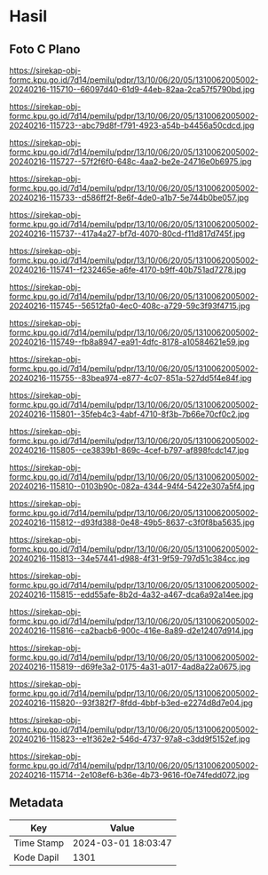 # Hasil

## Foto C Plano

https://sirekap-obj-formc.kpu.go.id/7d14/pemilu/pdpr/13/10/06/20/05/1310062005002-20240216-115710--66097d40-61d9-44eb-82aa-2ca57f5790bd.jpg

https://sirekap-obj-formc.kpu.go.id/7d14/pemilu/pdpr/13/10/06/20/05/1310062005002-20240216-115723--abc79d8f-f791-4923-a54b-b4456a50cdcd.jpg

https://sirekap-obj-formc.kpu.go.id/7d14/pemilu/pdpr/13/10/06/20/05/1310062005002-20240216-115727--57f2f6f0-648c-4aa2-be2e-24716e0b6975.jpg

https://sirekap-obj-formc.kpu.go.id/7d14/pemilu/pdpr/13/10/06/20/05/1310062005002-20240216-115733--d586ff2f-8e6f-4de0-a1b7-5e744b0be057.jpg

https://sirekap-obj-formc.kpu.go.id/7d14/pemilu/pdpr/13/10/06/20/05/1310062005002-20240216-115737--417a4a27-bf7d-4070-80cd-f11d817d745f.jpg

https://sirekap-obj-formc.kpu.go.id/7d14/pemilu/pdpr/13/10/06/20/05/1310062005002-20240216-115741--f232465e-a6fe-4170-b9ff-40b751ad7278.jpg

https://sirekap-obj-formc.kpu.go.id/7d14/pemilu/pdpr/13/10/06/20/05/1310062005002-20240216-115745--56512fa0-4ec0-408c-a729-59c3f93f4715.jpg

https://sirekap-obj-formc.kpu.go.id/7d14/pemilu/pdpr/13/10/06/20/05/1310062005002-20240216-115749--fb8a8947-ea91-4dfc-8178-a10584621e59.jpg

https://sirekap-obj-formc.kpu.go.id/7d14/pemilu/pdpr/13/10/06/20/05/1310062005002-20240216-115755--83bea974-e877-4c07-851a-527dd5f4e84f.jpg

https://sirekap-obj-formc.kpu.go.id/7d14/pemilu/pdpr/13/10/06/20/05/1310062005002-20240216-115801--35feb4c3-4abf-4710-8f3b-7b66e70cf0c2.jpg

https://sirekap-obj-formc.kpu.go.id/7d14/pemilu/pdpr/13/10/06/20/05/1310062005002-20240216-115805--ce3839b1-869c-4cef-b797-af898fcdc147.jpg

https://sirekap-obj-formc.kpu.go.id/7d14/pemilu/pdpr/13/10/06/20/05/1310062005002-20240216-115810--0103b90c-082a-4344-94f4-5422e307a5f4.jpg

https://sirekap-obj-formc.kpu.go.id/7d14/pemilu/pdpr/13/10/06/20/05/1310062005002-20240216-115812--d93fd388-0e48-49b5-8637-c3f0f8ba5635.jpg

https://sirekap-obj-formc.kpu.go.id/7d14/pemilu/pdpr/13/10/06/20/05/1310062005002-20240216-115813--34e57441-d988-4f31-9f59-797d51c384cc.jpg

https://sirekap-obj-formc.kpu.go.id/7d14/pemilu/pdpr/13/10/06/20/05/1310062005002-20240216-115815--edd55afe-8b2d-4a32-a467-dca6a92a14ee.jpg

https://sirekap-obj-formc.kpu.go.id/7d14/pemilu/pdpr/13/10/06/20/05/1310062005002-20240216-115816--ca2bacb6-900c-416e-8a89-d2e12407d914.jpg

https://sirekap-obj-formc.kpu.go.id/7d14/pemilu/pdpr/13/10/06/20/05/1310062005002-20240216-115819--d69fe3a2-0175-4a31-a017-4ad8a22a0675.jpg

https://sirekap-obj-formc.kpu.go.id/7d14/pemilu/pdpr/13/10/06/20/05/1310062005002-20240216-115820--93f382f7-8fdd-4bbf-b3ed-e2274d8d7e04.jpg

https://sirekap-obj-formc.kpu.go.id/7d14/pemilu/pdpr/13/10/06/20/05/1310062005002-20240216-115823--e1f362e2-546d-4737-97a8-c3dd9f5152ef.jpg

https://sirekap-obj-formc.kpu.go.id/7d14/pemilu/pdpr/13/10/06/20/05/1310062005002-20240216-115714--2e108ef6-b36e-4b73-9616-f0e74fedd072.jpg


## Metadata

| Key        | Value               |
| ---------- | ------------------- |
| Time Stamp | 2024-03-01 18:03:47 |
| Kode Dapil | 1301                |



